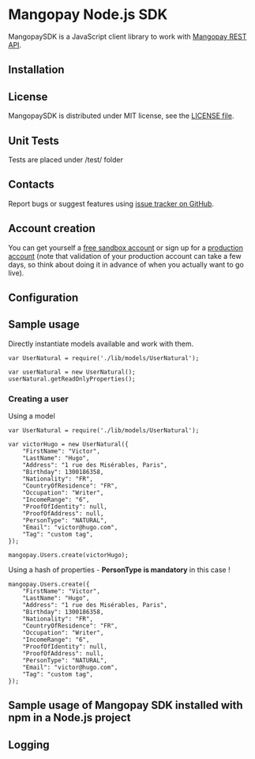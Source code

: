 Mangopay Node.js SDK
=================================================
MangopaySDK is a JavaScript client library to work with
[Mangopay REST API](http://docs.mangopay.com/api-references/).


Installation
-------------------------------------------------


License
-------------------------------------------------
MangopaySDK is distributed under MIT license, see the 
[LICENSE file](https://github.com/Mangopay/mangopay2-node-sdk/blob/master/LICENSE).


Unit Tests
-------------------------------------------------
Tests are placed under /test/ folder


Contacts
-------------------------------------------------
Report bugs or suggest features using
[issue tracker on GitHub](https://github.com/Mangopay/mangopay2-node-sdk).

Account creation
-------------------------------------------------
You can get yourself a [free sandbox account](https://www.mangopay.com/signup/create-sandbox/) or sign up for a 
[production account](https://www.mangopay.com/signup/submit-your-app/go-live/) (note that validation of your production 
account can take a few days, so think about doing it in advance of when you actually want to go live).


Configuration
-------------------------------------------------


Sample usage
-------------------------------------------------
Directly instantiate models available and work with them.

    var UserNatural = require('./lib/models/UserNatural');
    
    var userNatural = new UserNatural();
    userNatural.getReadOnlyProperties();
    
### Creating a user ###
Using a model 

    var UserNatural = require('./lib/models/UserNatural');
    
    var victorHugo = new UserNatural({
        "FirstName": "Victor",
        "LastName": "Hugo",
        "Address": "1 rue des Misérables, Paris",
        "Birthday": 1300186358, 
        "Nationality": "FR",
        "CountryOfResidence": "FR",
        "Occupation": "Writer", 
        "IncomeRange": "6", 
        "ProofOfIdentity": null,
        "ProofOfAddress": null, 
        "PersonType": "NATURAL", 
        "Email": "victor@hugo.com", 
        "Tag": "custom tag",
    });
    
    mangopay.Users.create(victorHugo);
    
Using a hash of properties - **PersonType is mandatory** in this case !

    mangopay.Users.create({
        "FirstName": "Victor",
        "LastName": "Hugo",
        "Address": "1 rue des Misérables, Paris",
        "Birthday": 1300186358, 
        "Nationality": "FR",
        "CountryOfResidence": "FR",
        "Occupation": "Writer", 
        "IncomeRange": "6", 
        "ProofOfIdentity": null,
        "ProofOfAddress": null, 
        "PersonType": "NATURAL", 
        "Email": "victor@hugo.com", 
        "Tag": "custom tag",
    });


Sample usage of Mangopay SDK installed with npm in a Node.js project
-------------------------------------------------


Logging
-------------------------------------------------
